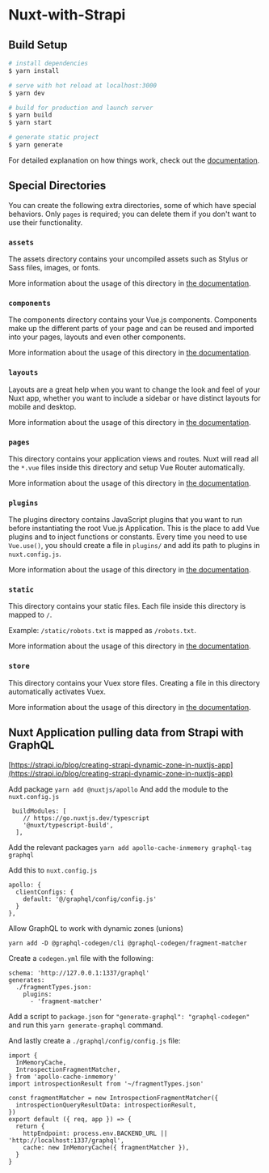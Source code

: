 # Nuxt-with-Strapi

## Build Setup

```bash
# install dependencies
$ yarn install

# serve with hot reload at localhost:3000
$ yarn dev

# build for production and launch server
$ yarn build
$ yarn start

# generate static project
$ yarn generate
```

For detailed explanation on how things work, check out the [documentation](https://nuxtjs.org).

## Special Directories

You can create the following extra directories, some of which have special behaviors. Only `pages` is required; you can delete them if you don't want to use their functionality.

### `assets`

The assets directory contains your uncompiled assets such as Stylus or Sass files, images, or fonts.

More information about the usage of this directory in [the documentation](https://nuxtjs.org/docs/2.x/directory-structure/assets).

### `components`

The components directory contains your Vue.js components. Components make up the different parts of your page and can be reused and imported into your pages, layouts and even other components.

More information about the usage of this directory in [the documentation](https://nuxtjs.org/docs/2.x/directory-structure/components).

### `layouts`

Layouts are a great help when you want to change the look and feel of your Nuxt app, whether you want to include a sidebar or have distinct layouts for mobile and desktop.

More information about the usage of this directory in [the documentation](https://nuxtjs.org/docs/2.x/directory-structure/layouts).

### `pages`

This directory contains your application views and routes. Nuxt will read all the `*.vue` files inside this directory and setup Vue Router automatically.

More information about the usage of this directory in [the documentation](https://nuxtjs.org/docs/2.x/get-started/routing).

### `plugins`

The plugins directory contains JavaScript plugins that you want to run before instantiating the root Vue.js Application. This is the place to add Vue plugins and to inject functions or constants. Every time you need to use `Vue.use()`, you should create a file in `plugins/` and add its path to plugins in `nuxt.config.js`.

More information about the usage of this directory in [the documentation](https://nuxtjs.org/docs/2.x/directory-structure/plugins).

### `static`

This directory contains your static files. Each file inside this directory is mapped to `/`.

Example: `/static/robots.txt` is mapped as `/robots.txt`.

More information about the usage of this directory in [the documentation](https://nuxtjs.org/docs/2.x/directory-structure/static).

### `store`

This directory contains your Vuex store files. Creating a file in this directory automatically activates Vuex.

More information about the usage of this directory in [the documentation](https://nuxtjs.org/docs/2.x/directory-structure/store).

## Nuxt Application pulling data from Strapi with GraphQL

[https://strapi.io/blog/creating-strapi-dynamic-zone-in-nuxtjs-app](https://strapi.io/blog/creating-strapi-dynamic-zone-in-nuxtjs-app)

Add package `yarn add @nuxtjs/apollo`
And add the module to the `nuxt.config.js`

```
 buildModules: [
    // https://go.nuxtjs.dev/typescript
    '@nuxt/typescript-build',
  ],
```

Add the relevant packages `yarn add apollo-cache-inmemory graphql-tag graphql`

Add this to `nuxt.config.js`

```
apollo: {
  clientConfigs: {
    default: '@/graphql/config/config.js'
  }
},
```

Allow GraphQL to work with dynamic zones (unions)

`yarn add -D @graphql-codegen/cli @graphql-codegen/fragment-matcher`

Create a `codegen.yml` file with the following:

```
schema: 'http://127.0.0.1:1337/graphql'
generates:
  ./fragmentTypes.json:
    plugins:
      - 'fragment-matcher'

```

Add a script to `package.json` for `"generate-graphql": "graphql-codegen"` and run this `yarn generate-graphql` command.

And lastly create a `./graphql/config/config.js` file:

```
import {
  InMemoryCache,
  IntrospectionFragmentMatcher,
} from 'apollo-cache-inmemory'
import introspectionResult from '~/fragmentTypes.json'

const fragmentMatcher = new IntrospectionFragmentMatcher({
  introspectionQueryResultData: introspectionResult,
})
export default ({ req, app }) => {
  return {
    httpEndpoint: process.env.BACKEND_URL || 'http://localhost:1337/graphql',
    cache: new InMemoryCache({ fragmentMatcher }),
  }
}

```
